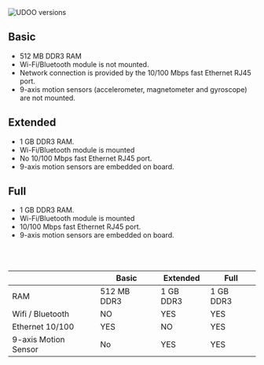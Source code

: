 <img src="../img/udoo_neo_versions.jpg" alt="UDOO versions" class="img-responsive" >

## Basic

* 512 MB DDR3 RAM
* Wi-Fi/Bluetooth module is not mounted.
* Network connection is provided by the 10/100 Mbps fast Ethernet RJ45 port.
* 9-axis motion sensors (accelerometer, magnetometer and gyroscope) are not mounted.

## Extended

* 1 GB DDR3 RAM.
* Wi-Fi/Bluetooth module is mounted
* No 10/100 Mbps fast Ethernet RJ45 port.
* 9-axis motion sensors are embedded on board.

## Full
* 1 GB DDR3 RAM.
* Wi-Fi/Bluetooth module is mounted
* 10/100 Mbps fast Ethernet RJ45 port.
* 9-axis motion sensors are embedded on board.


<br><br>

|                      | Basic       | Extended  | Full      |
|----------------------|-------------|-----------|-----------|
| RAM                  | 512 MB DDR3 | 1 GB DDR3 | 1 GB DDR3 |
| Wifi / Bluetooth     | NO          | YES       | YES       |
| Ethernet 10/100      | YES         | NO        | YES       |
| 9-axis Motion Sensor | No          | YES       | YES       |
